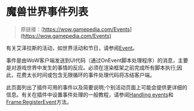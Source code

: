 # 魔兽世界事件列表

> 原链接：[https://wow.gamepedia.com/Events](https://wow.gamepedia.com/Events)

有关艾泽拉斯的活动，如世界活动和节日，请参阅[Event](https://wow.gamepedia.com/Event)。

事件是由WoW客户端发送到UI代码（通过OnEvent脚本处理程序）的消息，主要是对游戏世界中发生的事情的反应。必须在渲染框架之前完成所有脚本执行;因此，花费太长时间或包含无限循环的事件处理代码将冻结客户端。

此页面列出了插件可用的事件以及简要说明;个别活动页面上可能会提供更详细的信息。有关在插件中设置事件处理的一般教程，请参阅[Handling events](https://wow.gamepedia.com/Handling_events)和[Frame:RegisterEvent](https://wow.gamepedia.com/API_Frame_RegisterEvent)方法。



